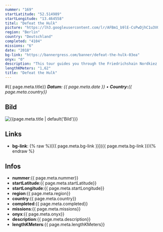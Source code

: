 ```yaml
---
nummer: "169"
startLatitude: "52.514989"
startLongitude: "13.464558"
titel: "Defeat the Hulk"
picture: "https://lh3.googleusercontent.com/lr/AFBm1_b9lE-CsPwDjhC1u3VQtuJ_wo8beM_ZvW3f1zRAHtQ1WcOXqHWXfLvOOy60Pk902Sb_pQULTjzGHBTEN00GbnloQtF9XmOptOmup9yWN_kJ_6lOmZNbJ2eGXmupK3PCW0X6YaV4JPNXmET9gbANVUgjAiXc9zDT2DR5lQ_gii2A4AG9Ny77ItetIxxGI_a6R2fxKe6xvBw7gtccXxwkZG5sooHPz5DmxOSpK3uCjE1BDX1IKPJcE4EUNYmo35lBLA90JOYfcQW2SuoEULMVQQ2AXlwgLE8O5t99-BwTWIH5L7qmeEb-DiTE4Duxdl_0YjDl1KRYRLpbxooauyFU44k_2ORqZwGaVku5OhTvJa38klAoBiIYZ0w2J9qLGSPI95Lf8O4S6pqCX8Qek2qq69o9e2gOs2innsAMKepdD2siJtbI5YRqt1ZScv1XDmww0vfDeGybk3pvFyjg_UGnk2hwhw3-9w6moFbpjH75QBrumLJTaBuEwaxq4-jD-sv950QUB-5_plWNJ-oFxNUjK9HnlZE9zapzFF7JcHvjC8VzFS2HRfRHQuVG0MysqEK6B5psSAOY2g3kxki__07iCWFI8lQ7s8eiUqv49YXar7cr0LY5tupoMFLRvW8khxw9xXE9-FG-qeGXT8RXgSTI7iD_-egChuUtP4rlVCODq4ae8l4wW4YZKsAGAdg-I3AfFsJB7OtejufckM2lJ9YRa61qfWdFXE8LE9K8ZhxeFxsQWv7ij94CtMMiKBHBendbcmmwYYTba3LyLGm9kIq8YSdDmR2xWpp7iVItRmG67ga0nBCVI9X2Rea1qrg596IukvjV7Z5sy3tt69PzGgJMVxJsvB8MrqATV72q"
region: "Berlin"
country: "Deutschland"
completed: "4104"
missions: "6"
date: "2018"
bg-link: "https://bannergress.com/banner/defeat-the-hulk-03ea"
onyx: "0"
description: "This tour guides you through the Friedrichshain Nordkiez which is also known as the Samariterkiez. You will find a lot of fascinating places here."
lengthKMeters: "1,62"
title: "Defeat the Hulk"
---
```


#{{ page.meta.title}}
_**Datum:** {{ page.meta.date }} • **Country:**{{ page.meta.country}}_

## Bild
![{{page.meta.title | default('Bild')}}]({{page.meta.picture}})

## Links
- **bg-link**: {% raw %}[{{ page.meta.bg-link }}]({{ page.meta.bg-link }}){% endraw %}

## Infos
- **nummer**:{{ page.meta.nummer}}
- **startLatitude**:{{ page.meta.startLatitude}}
- **startLongitude**:{{ page.meta.startLongitude}}
- **region**:{{ page.meta.region}}
- **country**:{{ page.meta.country}}
- **completed**:{{ page.meta.completed}}
- **missions**:{{ page.meta.missions}}
- **onyx**:{{ page.meta.onyx}}
- **description**:{{ page.meta.description}}
- **lengthKMeters**:{{ page.meta.lengthKMeters}}

